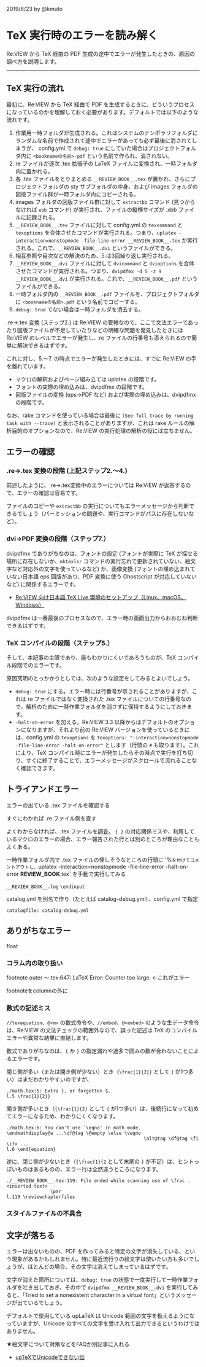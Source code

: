 2019/8/23 by @kmuto

# TeX 実行時のエラーを読み解く

Re:VIEW から TeX 経由の PDF 生成の途中でエラーが発生したときの、原因の調べ方を説明します。

----

## TeX 実行の流れ

最初に、Re:VIEW から TeX 経由で PDF を生成するときに、どういうプロセスになっているのかを理解しておく必要があります。デフォルトでは以下のような流れです。

1. 作業用一時フォルダが生成される。これはシステムのテンポラリフォルダにランダムな名前で作成されて途中でエラーがあっても必ず最後に消されてしまうが、 config.yml で `debug: true` にしていた場合はプロジェクトフォルダ内に `<booknameの名前>-pdf` という名前で作られ、消されない。
2. re ファイルが逐次 .tex 拡張子の LaTeX ファイルに変換され、一時フォルダ内に置かれる。
3. 各 .tex ファイルをとりまとめる `__REVIEW_BOOK__.tex` が置かれ、さらにプロジェクトフォルダの sty サブフォルダの中身、および images フォルダの図版ファイル群が一時フォルダ内にコピーされる。
4. images フォルダの図版ファイル群に対して `extractbb` コマンド (見つからなければ `ebb` コマンド) が実行され、ファイルの縦横サイズが .xbb ファイルに記録される。
5. `__REVIEW_BOOK__.tex` ファイルに対して config.yml の `texcommand` と `texoptions` を合体させたコマンドが実行される。つまり、`uplatex -interaction=nonstopmode -file-line-error __REVIEW_BOOK__.tex` が実行される。これで、`__REVIEW_BOOK__.dvi` というファイルができる。
6. 相互参照や目次などの解決のため、5.は3回繰り返し実行される。
7. `__REVIEW_BOOK__.dvi` ファイルに対して `dvicommand` と `dvioptions` を合体させたコマンドが実行される。つまり、`dvipdfmx -d 5 -z 9 __REVIEW_BOOK__.dvi` が実行される。これで、`__REVIEW_BOOK__.pdf` というファイルができる。
8. 一時フォルダ内の `__REVIEW_BOOK__.pdf` ファイルを、プロジェクトフォルダに `<booknameの名前>.pdf` という名前でコピーする。
9. `debug: true` でない場合は一時フォルダを消去する。

.re→.tex 変換 (ステップ2.) は Re:VIEW の管轄なので、ここで文法エラーであったり図版ファイルが不足していたりなどの明確な問題を発見したときには Re:VIEW のレベルでエラーが発生し、re ファイルの行番号も添えられるので簡単に解決できるはずです。

これに対し、5.〜7. の時点でエラーが発生したときには、すでに Re:VIEW の手を離れています。

- マクロの解釈およびページ組み立ては uplatex の段階です。
- フォントの実際の埋め込みは、dvipdfmx の段階です。
- 図版ファイルの変換 (eps→PDF など) および実際の埋め込みは、dvipdfmx の段階です。

なお、rake コマンドを使っている場合は最後に `(See full trace by running task with --trace)` と表示されることがありますが、これは rake ルールの解析目的のオプションなので、Re:VIEW の実行処理の解析の役には立ちません。

## エラーの確認
### .re→.tex 変換の段階 (上記ステップ2.〜4.)
前述したように、.re→.tex変換中のエラーについては Re:VIEW が返答するので、エラーの確認は容易です。

ファイルのコピーや `extractbb` の実行についてもエラーメッセージから判断できるでしょう（パーミッションの問題や、実行コマンドがパスに存在しないなど）。

### dvi→PDF 変換の段階（ステップ7.）
dvipdfmx でありがちなのは、フォントの設定 (フォントが実際に TeX が探せる場所に存在しないか、`mktexlsr` コマンドの実行忘れで更新されていない、絵文字など対応外の文字を使っているなど) か、画像変換 (フォントの埋め込まれていない日本語 eps 図版があり、PDF 変換に使う Ghostscript が対応していないなど) に関係するエラーです。

- [Re:VIEW 向け日本語 TeX Live 環境のセットアップ（Linux、macOS、Windows）](install-tl.html)

dvipdfmx は一番最後のプロセスなので、エラー時の画面出力からおおむね判断できるはずです。

### TeX コンパイルの段階（ステップ5.）
そして、本記事の主眼であり、最もわかりにくいであろうものが、TeX コンパイル段階でのエラーです。

原因究明のとっかかりとしては、次のような設定をしてみるとよいでしょう。

- `debug: true` にする。エラー時には行番号が示されることがありますが、これは re ファイルではなく変換された .tex ファイルについての行番号なので、解析のために一時作業フォルダを消さずに保持するようにしておきます。
- `-halt-on-error` を加える。Re:VIEW 3.3 以降からはデフォルトのオプションになりますが、それより前の Re:VIEW バージョンを使っているときには、config.yml の `texoptions` を `texoptions: "-interaction=nonstopmode -file-line-error -halt-on-error"` とします（行頭の `#` も取ります）。これにより、TeX コンパイル時にエラーが発生したらその時点で実行を打ち切り、すぐに終了することで、エラーメッセージがスクロールで流れることなく確認できます。

## トライアンドエラー
エラーの出ている .tex ファイルを確認する

すぐにわかれば .re ファイル側を直す

よくわからなければ、.tex ファイルを調査。
`{ }` の対応関係ミスや、利用しているマクロのエラーの場合、エラー報告された行とは別のところが理由なこともよくある。

一時作業フォルダ内で .tex ファイルの怪しそうなところの行頭に '%` を付けてコメントアウトし、 `uplatex -interaction=nonstopmode -file-line-error -halt-on-error __REVIEW_BOOK__.tex` を手動で実行してみる

`__REVIEW_BOOK__.log`
`\endinput`

catalog.yml を別名で作り（たとえば catalog-debug.yml）、config.yml で指定

```
catalogfile: catalog-debug.yml
```

## ありがちなエラー

float


### コラム内の取り扱い
footnote
outer
〜.tex:647: LaTeX Error: Counter too large. ←これがエラー

footnoteをcolumnの外に

### 数式の記述ミス
`//texequation`、`@<m>` の数式命令や、`//embed`、`@<embed>` のような生データ命令は、Re:VIEW の文法チェックの範囲外なので、誤った記述は TeX のコンパイルエラーや異常な結果に直結します。

数式でありがちなのは、`{` か `}` の指定漏れや過多で囲みの数が合わないことによるエラーです。

閉じ側が多い（または開き側が少ない）とき（`\frac{1}{2}}` として `}` が1つ多い）はまだわかりやすいのですが、

```
./math.tex:5: Extra }, or forgotten $.
l.5 \frac{1}{2}}
```

開き側が多いとき（`{\frac{1}{2}` として `{` が1つ多い）は、後続行になって初めてエラーになるため、わかりにくくなります。

```
./math.tex:6: You can't use `\eqno' in math mode.
\endmathdisplay@a ...\df@tag \@empty \else \veqno 
                                                  \alt@tag \df@tag \fi \ifx ...
l.6 \end{equation}
```

逆に、閉じ側が少ないとき（`{\frac{1}{2` として末尾の `}` が不足）は、ヒントっぽいものはあるものの、エラー行は全然違うところになります。

```
./__REVIEW_BOOK__.tex:119: File ended while scanning use of \frac .
<inserted text> 
                \par 
l.119 \reviewchapterfiles
```

### スタイルファイルの不具合



## 文字が落ちる
エラーは出ないものの、PDF を作ってみると特定の文字が消失している、という現象があるかもしれません。特に最近流行りの絵文字は使いたい方も多いでしょうが、ほとんどの場合、その文字は消えてしまっているはずです。

文字が消えた箇所については、`debug: true` の状態で一度実行して一時作業フォルダを吐き出しておき、その中で `dvipdfmx __REVIEW_BOOK__.dvi` を実行してみると、「Tried to set a nonexistent character in a virtual font」というメッセージが出ているでしょう。

デフォルトで使用している upLaTeX は Unicode 範囲の文字を扱えるようになっていますが、Unicode のすべての文字を受け入れて出力できるというわけではありません。

★絵文字について対策などをFAQか別記事に入れる

- [upTeXでUnicodeできない話](https://zrbabbler.hatenablog.com/entry/20150803/1438617651])
